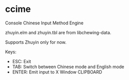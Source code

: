 # ccime
Console Chinese Input Method Engine

zhuyin.elm and zhuyin.tbl are from libchewing-data.

Supports Zhuyin only for now.

Keys:
* ESC: Exit
* TAB: Switch between Chinese mode and English mode
* ENTER: Emit input to X Window CLIPBOARD
